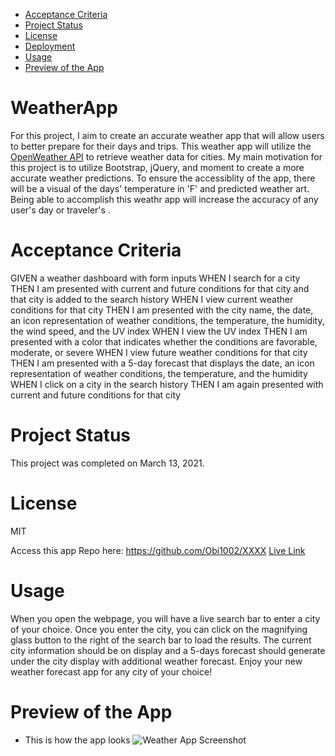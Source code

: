 * [Acceptance Criteria](#acceptancecriteria)
* [Project Status](#projectstatus)
* [License](#license)
* [Deployment](#deployment)
* [Usage](#usage)
* [Preview of the App](#previewApp)

# WeatherApp
 
For this project, I aim to create an accurate weather app that will allow users to better prepare for their days and trips.  This weather app will utilize the [OpenWeather API](https://openweathermap.org/api) to retrieve weather data for cities. My main motivation for this project is to utilize Bootstrap, jQuery, and moment to create a more accurate weather predictions. To ensure the accessiblity of the app, there will be a visual of the days' temperature in 'F' and predicted weather art. Being able to accomplish this weathr app will increase the accuracy of any user's day or traveler's .    

# Acceptance Criteria
GIVEN a weather dashboard with form inputs
WHEN I search for a city
THEN I am presented with current and future conditions for that city and that city is added to the search history
WHEN I view current weather conditions for that city
THEN I am presented with the city name, the date, an icon representation of weather conditions, the temperature, the humidity, the wind speed, and the UV index
WHEN I view the UV index
THEN I am presented with a color that indicates whether the conditions are favorable, moderate, or severe
WHEN I view future weather conditions for that city
THEN I am presented with a 5-day forecast that displays the date, an icon representation of weather conditions, the temperature, and the humidity
WHEN I click on a city in the search history
THEN I am again presented with current and future conditions for that city

# Project Status
This project was completed on March 13, 2021. 

# License
MIT

<!-- # Deployment -->
<!-- Add links -->
Access this app Repo here: https://github.com/Obi1002/XXXX
[Live Link](https://obi1002.github.io/Workday-Planner/) 

# Usage
When you open the webpage, you will have a live search bar to enter a city of your choice.  Once you enter the city, you can click on the magnifying glass button to the right of the search bar to load the results.  The current city information should be on display and a 5-days forecast should generate under the city display with additional weather forecast. Enjoy your new weather forecast app for any city of your choice!

<!-- Add screenShot -->
# Preview of the App
* This is how the app looks
![Weather App Screenshot]()
